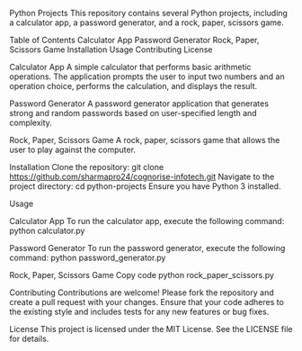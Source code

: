 Python Projects
This repository contains several Python projects, including a calculator app, a password generator, and a rock, paper, scissors game.

Table of Contents
Calculator App
Password Generator
Rock, Paper, Scissors Game
Installation
Usage
Contributing
License

Calculator App
A simple calculator that performs basic arithmetic operations. The application prompts the user to input two numbers and an operation choice, performs the calculation, and displays the result.

Password Generator
A password generator application that generates strong and random passwords based on user-specified length and complexity.

Rock, Paper, Scissors Game
A rock, paper, scissors game that allows the user to play against the computer.

Installation
Clone the repository:
git clone https://github.com/sharmapro24/cognorise-infotech.git
Navigate to the project directory:
cd python-projects
Ensure you have Python 3 installed. 

Usage

Calculator App
To run the calculator app, execute the following command:
python calculator.py

Password Generator
To run the password generator, execute the following command:
python password_generator.py

Rock, Paper, Scissors Game
Copy code
python rock_paper_scissors.py

Contributing
Contributions are welcome! Please fork the repository and create a pull request with your changes. Ensure that your code adheres to the existing style and includes tests for any new features or bug fixes.

License
This project is licensed under the MIT License. See the LICENSE file for details.




